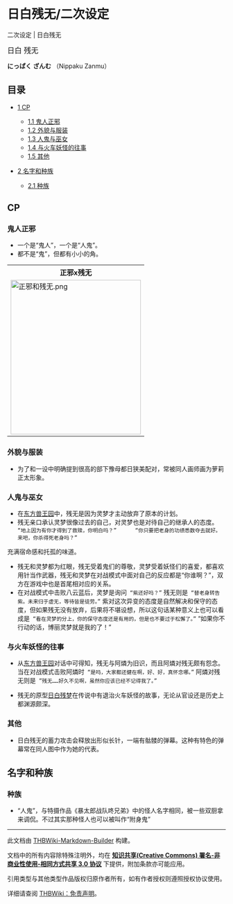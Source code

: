 # 日白残无/二次设定

<!-- source html: G:\repos\THBWiki-Markdown-Builder\THBWikiMarkdown\Temp\main\f\fc\ns0%3A%E6%97%A5%E7%99%BD%E6%AE%8B%E6%97%A0%2F%E4%BA%8C%E6%AC%A1%E8%AE%BE%E5%AE%9A.html -->

二次设定 | 日白残无

  
<big>日白 残无</big>  

 **にっぱく ざんむ** （Nippaku Zanmu）
  


## 目录

- [1 CP](#CP)

  - [1.1 鬼人正邪](#鬼人正邪)
  - [1.2 外貌与服装](#外貌与服装)
  - [1.3 人鬼与巫女](#人鬼与巫女)
  - [1.4 与火车妖怪的往事](#与火车妖怪的往事)
  - [1.5 其他](#其他)



- [2 名字和种族](#名字和种族)

  - [2.1 种族](#种族)








## CP

### 鬼人正邪
- 一个是“鬼人”，一个是“人鬼”。
- 都不是“鬼”，但都有小小的角。


<table>

<tbody><tr>
<th>正邪x残无
</th></tr>
<tr>
<td><a href="./文件-正邪和残无.png.md" class="image"><img alt="正邪和残无.png" src="https://upload.thwiki.cc/thumb/2/2a/%E6%AD%A3%E9%82%AA%E5%92%8C%E6%AE%8B%E6%97%A0.png/300px-%E6%AD%A3%E9%82%AA%E5%92%8C%E6%AE%8B%E6%97%A0.png" decoding="async" loading="lazy" width="300" height="356" srcset="https://upload.thwiki.cc/thumb/2/2a/%E6%AD%A3%E9%82%AA%E5%92%8C%E6%AE%8B%E6%97%A0.png/450px-%E6%AD%A3%E9%82%AA%E5%92%8C%E6%AE%8B%E6%97%A0.png 1.5x, https://upload.thwiki.cc/thumb/2/2a/%E6%AD%A3%E9%82%AA%E5%92%8C%E6%AE%8B%E6%97%A0.png/600px-%E6%AD%A3%E9%82%AA%E5%92%8C%E6%AE%8B%E6%97%A0.png 2x" data-file-width="1280" data-file-height="1520"></a>
</td></tr></tbody></table>



### 外貌与服装
- 为了和一设中明确提到很高的部下豫母都日狭美配对，常被同人画师画为萝莉正太形象。


### 人鬼与巫女
- 在[东方兽王园](./东方兽王园.md)中，残无是因为灵梦才主动放弃了原本的计划。
- 残无亲口承认灵梦很像过去的自己，对灵梦也是对待自己的继承人的态度。```
“地上因为有你才得到了救赎，你明白吗？”      “你只要把老身的功绩悉数夺去就好。来吧，你杀得死老身吗？”```


  
充满宿命感和托孤的味道。
  

- 残无和灵梦都为红眼，残无受着鬼们的尊敬，灵梦受着妖怪们的喜爱，都喜欢用针当作武器，残无和灵梦在对战模式中面对自己的反应都是“你谁啊？”，双方在游戏中也是首尾相对应的关系。
- 在对战模式中击败八云蓝后，灵梦是询问```
“紫还好吗？”```
残无则是```
“替老身转告紫。未来归于虚无，等待皆是徒劳。”```
紫对这次异变的态度是自然解决和保守的态度，但如果残无没有放弃，后果将不堪设想，所以这句话某种意义上也可以看成是```
“看在灵梦的分上，你的保守态度还是有用的，但是也不要过于松懈了。”```
“如果你不行动的话，博丽灵梦就是我的了！”


### 与火车妖怪的往事
- 从[东方兽王园](./东方兽王园.md)对话中可得知，残无与阿燐为旧识，而且阿燐对残无颇有怨念。当在对战模式击败阿燐时```
“是吗，大家都还健在啊，好、好，真怀念哪。”```
阿燐对残无则是```
”残无……好久不见啊，虽然你应该已经不记得我了。”```

- 残无的原型[日白残梦](./日白残无-分析考据.md)在传说中有退治火车妖怪的故事，无论从官设还是历史上都渊源颇深。


### 其他
- 日白残无的蓄力攻击会释放出形似长针，一端有骷髅的弹幕。这种有特色的弹幕常在同人图中作为她的代表。


## 名字和种族

### 种族
- “人鬼”，与特摄作品《暴太郎战队咚兄弟》中的怪人名字相同，被一些双厨拿来调侃。不过其实那种怪人也可以被叫作“附身鬼”





---

此文档由 [THBWiki-Markdown-Builder](https://github.com/Delsin-Yu/THBWiki-Markdown-Builder) 构建。

文档中的所有内容除特殊注明外，均在 [**知识共享(Creative Commons) 署名-非商业性使用-相同方式共享 3.0 协议**](https://creativecommons.org/licenses/by-sa/3.0/deed.zh-hans) 下提供，附加条款亦可能应用。

引用类型与其他类型作品版权归原作者所有，如有作者授权则遵照授权协议使用。

详细请查阅 [THBWiki：免责声明](https://thbwiki.cc/THBWiki:%E5%85%8D%E8%B4%A3%E5%A3%B0%E6%98%8E)。

